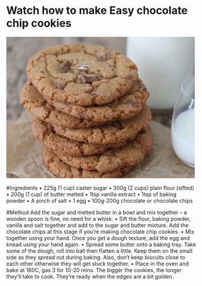 # Watch how to make Easy chocolate chip cookies
![Chocolate Chip Cookies](cookies.jpg)

#Ingredients
• 225g (1 cup) caster sugar
• 300g (2 cups) plain flour (sifted)
• 200g (1 cup) of butter melted
• 1tsp vanilla extract
• 1tsp of baking powder
• A pinch of salt
• 1 egg
• 100g-200g chocolate or chocolate chips

#Method
Add the sugar and melted butter in a bowl and mix together – a
wooden spoon is fine, no need for a whisk.
• Sift the flour, baking powder, vanilla and salt together and add to the
sugar and butter mixture. Add the chocolate chips at this stage if
you’re making chocolate chip cookies.
• Mix together using your hand. Once you get a dough texture, add
the egg and knead using your hand again.
• Spread some butter onto a baking tray. Take some of the dough, roll
into ball then flatten a little. Keep them on the small side as they
spread out during baking. Also, don’t keep biscuits close to each
other otherwise they will get stuck together.
• Place in the oven and bake at 160C, gas 3 for 10-20 mins. The
bigger the cookies, the longer they’ll take to cook. They’re ready
when the edges are a bit golden.

